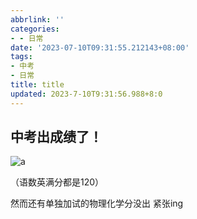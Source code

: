 ```yaml
---
abbrlink: ''
categories:
- - 日常
date: '2023-07-10T09:31:55.212143+08:00'
tags:
- 中考
- 日常
title: title
updated: 2023-7-10T9:31:56.988+8:0
---
```

## 中考出成绩了！

![a](https://js.histcat.top/gh/histcat/static@master/rawimg/屏幕截图-2023-07-10-084921.4qzlbn4lzma0.png)

（语数英满分都是120）

然而还有单独加试的物理化学分没出 紧张ing
